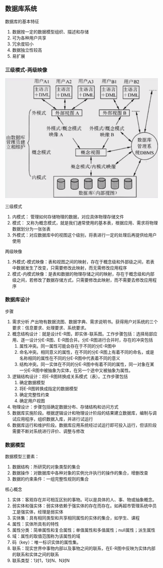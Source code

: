 ## 数据库系统
数据库的基本特征
1. 数据按一定的数据模型组织、描述和存储
2. 可为各种用户共享
3. 冗余度较小
4. 数据独立性较高
5. 易扩展

### 三级模式-两级映像

![img.png](img/1-4/3.1数据库三级模式.png)

三级模式
1. 内模式： 管理如何存储物理的数据，对应具体物理存储文件
2. 模式： 又称为概念模式，就是我们通常使用的基本表，根据应用、需求将物理数据划分为一张张表
3. 外模式：对应数据库中的视图这个级别，将表进行一定的处理后再提供给用户使用

两级映像
1. 外模式-模式映像：表和视图之间的映射，存在于概念级和外部级之间，若表中数据发生了改变，只需要修改此映射，而无需修改应用程序
2. 模式-内模式映像：是表和数据的物理存储之间的映射，存在于概念级和内部级之间，若修改了数据存储方式，只需要修改此映射，而不需要去修改应用程序

### 数据库设计
步骤
1. 需求分析 产出物有数据流图、数据字典、需求说明书。获得用户对系统的三个要求：信息要求、处理要求、系统要求。 
2. 概念结构设计：就是设计E-R图，即实体-联系图。工作步骤包括：选择局部应用、逐一设计分E-R图、E-R图合并。分E-R图进行合并时，存在的冲突包括
   1. 属性冲突。同一属性可能会存在于不同的分E-R图中
   2. 命名冲突。相同意义的属性，在不同的分E-R图上有着不同的命名，或是名称相同的属性在不同的分E-R图中代表着不同的意义
   3. 结构冲突。同一实体在不同的分E-R图中有着不同的属性，同一对象在某一分E-R图中被抽象为实体，在另一个途中又被抽象为属性。
3. 逻辑结构设计：将E-R图转换成关系模式（表）。工作步骤包括
   1. 确定数据模型
   2. 将E-R图转换成指定的数据模型
   3. 确定完整性约束
   4. 确定用户视图 
4. 物理设计：步骤包括确定数据分布、存储结构和访问方式
5. 数据库实施阶段。根据逻辑设计和物理设计阶段的结果建立数据库，编制与调试应用程序，组织数据入库，并进行试运行
6. 数据库运行和维护阶段。数据库应用系统经过试运行即可投入运行，但该阶段需要不断对系统进行评价、调整与修改

### 数据模型
数据模型三要素：
1. 数据结构：所研究的对象类型的集合
2. 数据操作：对数据库中各种对象的实例允许执行的操作的集合，增删改查
3. 数据的约束条件：一组完整性规则的集合

核心概念
1. 实体：客观存在并可相互区别的事物。可以是具体的人、事、物或抽象概念。
2. 弱实体和强实体：弱实体依赖于强实体的存在而存在。如再超市管理系统中员工是强实体，经理是弱实体
3. 实体集：具有相同类型和共享相同属性的实体的集合，如学生、课程
4. 属性：实体所具有的特性
5. 属性分类：简单属性和复合属性；单值属性和多值属性；null属性；派生属性
6. 域：属性的取值范围称为该属性的域
7. 码（key）：唯一标识实体的属性集。
8. 联系：现实世界中事物内部以及事物之间的联系，在E-R图中反映为实体内部的联系和实体之间的联系
9. 联系类型：1对1，1对N、N对N
